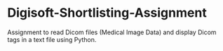 # Digisoft-Shortlisting-Assignment
Assignment to read Dicom files (Medical Image Data) and display Dicom tags in a text file using Python.
